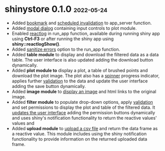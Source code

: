 # shinystore 0.1.0 <font size="4">2022-05-24</font>

-   Added [bookmark](https://shiny.rstudio.com/articles/bookmarking-state.html) and [scheduled invalidation](https://shiny.rstudio.com/reference/shiny/0.14/invalidateLater.html) to app_server function.
-   Added [modal dialog](http://shiny.rstudio-staging.com/articles/modal-dialogs.html) containing input controls to plot module.
-   Enabled [reactlog](https://rstudio.github.io/reactlog/) in run_app function, available during running shiny app using **Ctrl-F3** or after running the shiny app using **shiny::reactlogShow()**.
-   Added [sanitize errors](https://shiny.rstudio.com/articles/sanitize-errors.html) option to the run_app function.
-   Added **table module** to display and download the filtered data as a data table. The user interface is also updated adding the download button dynamically.
-   Added **plot module to** display a plot, a table of brushed points and download the plot image. The plot also has a [spinner](https://shiny.rstudio.com/articles/progress.html) progress indicator, applies further [validation](https://shiny.rstudio.com/reference/shiny/0.14/validate.html) to the data and update the user interface adding the save button dynamically.
-   Added **image module** to [display an image](https://shiny.rstudio.com/articles/images.html) and html links to the original image.
-   Added **filter module** to populate drop-down options, apply [validation](https://rstudio.github.io/shinyvalidate/) and set permissions to display the plot and table of the filtered data. It [updates the user interface](https://shiny.rstudio.com/reference/shiny/latest/renderUI.html) adding the permission buttons dynamically and uses shiny's notification functionality to return the reactive values' values and
-   Added **upload module** to [upload a csv file](https://shiny.rstudio.com/articles/upload.html) and return the data frame as a reactive value. This module includes using the shiny notification functionality to provide information on the returned uploaded data frame.
